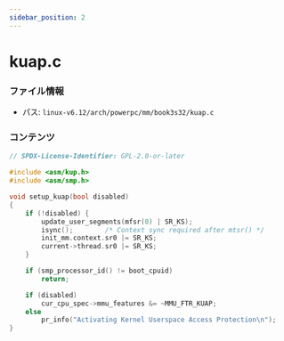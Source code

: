 ```yaml
---
sidebar_position: 2
---
```

# kuap.c

### ファイル情報

- パス: `linux-v6.12/arch/powerpc/mm/book3s32/kuap.c`

### コンテンツ

```c
// SPDX-License-Identifier: GPL-2.0-or-later

#include <asm/kup.h>
#include <asm/smp.h>

void setup_kuap(bool disabled)
{
	if (!disabled) {
		update_user_segments(mfsr(0) | SR_KS);
		isync();        /* Context sync required after mtsr() */
		init_mm.context.sr0 |= SR_KS;
		current->thread.sr0 |= SR_KS;
	}

	if (smp_processor_id() != boot_cpuid)
		return;

	if (disabled)
		cur_cpu_spec->mmu_features &= ~MMU_FTR_KUAP;
	else
		pr_info("Activating Kernel Userspace Access Protection\n");
}

```
